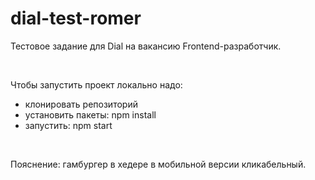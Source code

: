 # dial-test-romer
Тестовое задание для Dial на вакансию Frontend-разработчик.

<br/>

Чтобы запустить проект локально надо:
- клонировать репозиторий
- установить пакеты: npm install
- запустить: npm start

<br/>

Пояснение: гамбургер в хедере в мобильной версии кликабельный.
